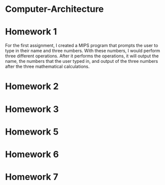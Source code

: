 # Computer-Architecture

# Homework 1

For the first assignment, I created a MIPS program that prompts the user to type in their name and three numbers. With these numbers, I would perform three different operations. After it performs the operations, it will output the name, the numbers that the user typed in, and output of the three numbers after the three mathematical calculations.

# Homework 2



# Homework 3

# Homework 5

# Homework 6

# Homework 7

